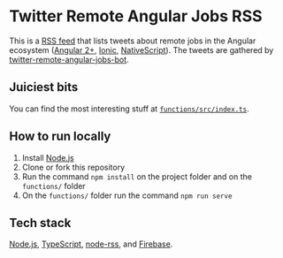 # Twitter Remote Angular Jobs RSS

This is a [RSS feed](https://en.wikipedia.org/wiki/RSS) that lists tweets about remote jobs in the Angular ecosystem ([Angular 2+](https://angular.io/), [Ionic](https://ionicframework.com/), [NativeScript](https://www.nativescript.org/)). The tweets are gathered by [twitter-remote-angular-jobs-bot](https://github.com/nunoarruda/twitter-remote-angular-jobs-bot).

## Juiciest bits

You can find the most interesting stuff at [`functions/src/index.ts`](functions/src/index.ts).

## How to run locally

1. Install [Node.js](https://nodejs.org/en/)
2. Clone or fork this repository
3. Run the command `npm install` on the project folder and on the `functions/` folder
5. On the `functions/` folder run the command `npm run serve`

## Tech stack

[Node.js](https://nodejs.org/en/), [TypeScript](https://www.typescriptlang.org/), [node-rss](https://github.com/dylang/node-rss), and [Firebase](https://firebase.google.com/).
